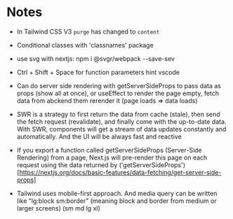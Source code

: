# Notes

- In Tailwind CSS V3 `purge` has changed to `content`
- Conditional classes with 'classnames' package
- use svg with nextjs: npm i @svgr/webpack --save-sev
- Ctrl + Shift + Space for function parameters hint vscode

- Can do server side rendering with getServerSideProps to pass data as props (show all at once), or useEffect to render the page empty, fetch data from abckend them rerender it (page loads => data loads)

- SWR is a strategy to first return the data from cache (stale), then send the fetch request (revalidate), and finally come with the up-to-date data. With SWR, components will get a stream of data updates constantly and automatically. And the UI will be always fast and reactive

- If you export a function called getServerSideProps (Server-Side Rendering) from a page, Next.js will pre-render this page on each request using the data returned by ('getServerSideProps')[https://nextjs.org/docs/basic-features/data-fetching/get-server-side-props]
- Tailwind uses mobile-first approach. And media query can be written like "lg:block sm:border" (meaning block and border from medium or larger screens) (sm md lg xl)
